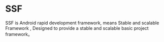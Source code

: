 # SSF
SSF is Android rapid development framework, means Stable and scalable Framework , Designed to provide a stable and scalable basic project framework。
